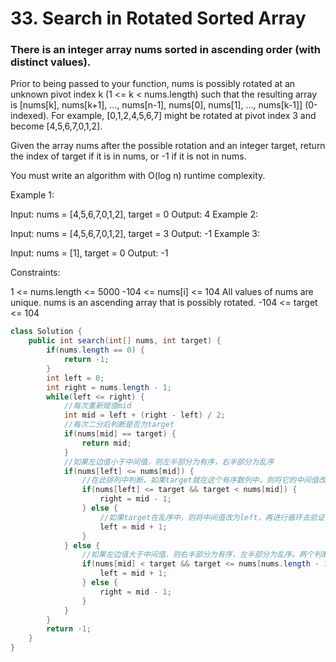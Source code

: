 # 33. Search in Rotated Sorted Array
### There is an integer array nums sorted in ascending order (with distinct values).

Prior to being passed to your function, nums is possibly rotated at an unknown pivot index k (1 <= k < nums.length) such that the resulting array is [nums[k], nums[k+1], ..., nums[n-1], nums[0], nums[1], ..., nums[k-1]] (0-indexed). For example, [0,1,2,4,5,6,7] might be rotated at pivot index 3 and become [4,5,6,7,0,1,2].

Given the array nums after the possible rotation and an integer target, return the index of target if it is in nums, or -1 if it is not in nums.

You must write an algorithm with O(log n) runtime complexity.

 

Example 1:

Input: nums = [4,5,6,7,0,1,2], target = 0
Output: 4
Example 2:

Input: nums = [4,5,6,7,0,1,2], target = 3
Output: -1
Example 3:

Input: nums = [1], target = 0
Output: -1
 

Constraints:

1 <= nums.length <= 5000
-104 <= nums[i] <= 104
All values of nums are unique.
nums is an ascending array that is possibly rotated.
-104 <= target <= 104

```java
class Solution {
    public int search(int[] nums, int target) {
        if(nums.length == 0) {
            return -1;
        }
        int left = 0;
        int right = nums.length - 1;
        while(left <= right) {
            //每次重新赋值mid
            int mid = left + (right - left) / 2;
            //每次二分后判断是否为target
            if(nums[mid] == target) {
                return mid;
            }
            //如果左边值小于中间值，则左半部分为有序，右半部分为乱序
            if(nums[left] <= nums[mid]) {
                //在此排列中判断，如果target就在这个有序数列中，则将它的中间值改为right
                if(nums[left] <= target && target < nums[mid]) {
                    right = mid - 1;
                } else {
                    //如果target在乱序中，则将中间值改为left，再进行循环去验证
                    left = mid + 1;
                }
            } else {
                //如果左边值大于中间值，则右半部分为有序，左半部分为乱序。两个判断语句同上
                if(nums[mid] < target && target <= nums[nums.length - 1]) {
                    left = mid + 1;
                } else {
                    right = mid - 1;
                }
            }
        }
        return -1;
    }
}
```
    
